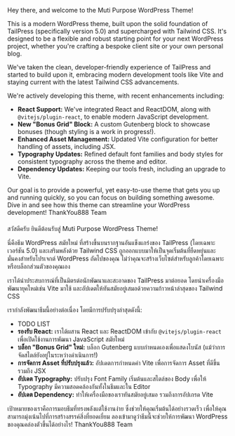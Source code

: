 Hey there, and welcome to the Muti Purpose WordPress Theme!

This is a modern WordPress theme, built upon the solid foundation of TailPress (specifically version 5.0) and supercharged with Tailwind CSS. It's designed to be a flexible and robust starting point for your next WordPress project, whether you're crafting a bespoke client site or your own personal blog.

We've taken the clean, developer-friendly experience of TailPress and started to build upon it, embracing modern development tools like Vite and staying current with the latest Tailwind CSS advancements.

We're actively developing this theme, with recent enhancements including:
- **React Support:** We've integrated React and ReactDOM, along with `@vitejs/plugin-react`, to enable modern JavaScript development.
- **New "Bonus Grid" Block:** A custom Gutenberg block to showcase bonuses (though styling is a work in progress!).
- **Enhanced Asset Management:** Updated Vite configuration for better handling of assets, including JSX.
- **Typography Updates:** Refined default font families and body styles for consistent typography across the theme and editor.
- **Dependency Updates:** Keeping our tools fresh, including an upgrade to Vite.

Our goal is to provide a powerful, yet easy-to-use theme that gets you up and running quickly, so you can focus on building something awesome. Dive in and see how this theme can streamline your WordPress development!
ThankYou888 Team

####
สวัสดีครับ ยินดีต้อนรับสู่ Muti Purpose WordPress Theme!

นี่คือธีม WordPress สมัยใหม่ ที่สร้างขึ้นบนรากฐานอันแข็งแกร่งของ TailPress (โดยเฉพาะเวอร์ชัน 5.0) และเสริมพลังด้วย Tailwind CSS ถูกออกแบบมาให้เป็นจุดเริ่มต้นที่ยืดหยุ่นและมั่นคงสำหรับโปรเจกต์ WordPress ถัดไปของคุณ ไม่ว่าคุณจะสร้างเว็บไซต์สำหรับลูกค้าโดยเฉพาะหรือบล็อกส่วนตัวของคุณเอง

เราได้นำประสบการณ์ที่เป็นมิตรต่อนักพัฒนาและสะอาดของ TailPress มาต่อยอด โดยนำเครื่องมือพัฒนายุคใหม่เช่น Vite มาใช้ และอัปเดตให้ทันสมัยอยู่เสมอด้วยความก้าวหน้าล่าสุดของ Tailwind CSS

เรากำลังพัฒนาธีมนี้อย่างต่อเนื่อง โดยมีการปรับปรุงล่าสุดดังนี้:
- TODO LIST
- **รองรับ React:** เราได้ผสาน React และ ReactDOM เข้ากับ `@vitejs/plugin-react` เพื่อเปิดใช้งานการพัฒนา JavaScript สมัยใหม่
- **บล็อก "Bonus Grid" ใหม่:** บล็อก Gutenberg แบบกำหนดเองเพื่อแสดงโบนัส (แม้ว่าการจัดสไตล์ยังอยู่ในระหว่างดำเนินการ!)
- **การจัดการ Asset ที่ปรับปรุงแล้ว:** อัปเดตการกำหนดค่า Vite เพื่อการจัดการ Asset ที่ดีขึ้น รวมถึง JSX
- **อัปเดต Typography:** ปรับปรุง Font Family เริ่มต้นและสไตล์ของ Body เพื่อให้ Typography มีความสอดคล้องกันทั้งในธีมและใน Editor
- **อัปเดต Dependency:** ทำให้เครื่องมือของเราทันสมัยอยู่เสมอ รวมถึงการอัปเกรด Vite

เป้าหมายของเราคือการมอบธีมที่ทรงพลังแต่ใช้งานง่าย ซึ่งช่วยให้คุณเริ่มต้นได้อย่างรวดเร็ว เพื่อให้คุณสามารถมุ่งเน้นไปที่การสร้างสรรค์สิ่งที่ยอดเยี่ยม ลองเข้ามาดูว่าธีมนี้จะช่วยให้การพัฒนา WordPress ของคุณคล่องตัวขึ้นได้อย่างไร!
ThankYou888 Team